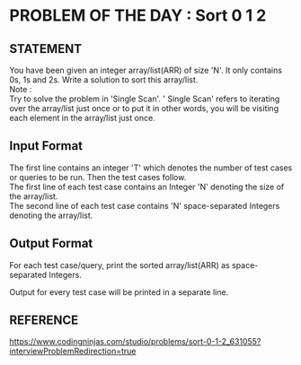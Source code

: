 # PROBLEM OF THE DAY : Sort 0 1 2

## STATEMENT 
You have been given an integer array/list(ARR) of size 'N'. It only contains 0s, 1s and 2s. Write a solution to sort this array/list.<br>
Note :<br>
Try to solve the problem in 'Single Scan'. ' Single Scan' refers to iterating over the array/list just once or to put it in other words, you will be visiting each element in the array/list just once.

## Input Format
The first line contains an integer 'T' which denotes the number of test cases or
queries to be run. Then the test cases follow.<br>
The first line of each test case contains an Integer 'N' denoting the size of the
array/list.<br>
The second line of each test case contains 'N' space-separated Integers
denoting the array/list.<br>
## Output Format
For each test case/query, print the sorted array/list(ARR) as space-separated
Integers.<br>

Output for every test case will be printed in a separate line.

## REFERENCE 

https://www.codingninjas.com/studio/problems/sort-0-1-2_631055?interviewProblemRedirection=true
